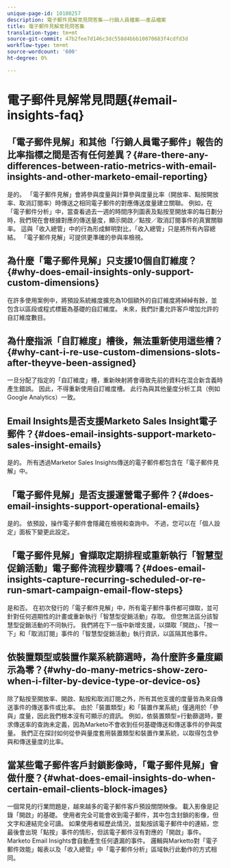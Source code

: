 ```yaml
---
unique-page-id: 10100257
description: 電子郵件見解常見問答集——行銷人員檔案——產品檔案
title: 電子郵件見解常見問答集
translation-type: tm+mt
source-git-commit: 47b2fee7d146c3dc558d4bbb10070683f4cdfd3d
workflow-type: tm+mt
source-wordcount: '600'
ht-degree: 0%

---
```



# 電子郵件見解常見問題{#email-insights-faq}

## 「電子郵件見解」和其他「行銷人員電子郵件」報告的比率指標之間是否有任何差異？{#are-there-any-differences-between-ratio-metrics-with-email-insights-and-other-marketo-email-reporting}

是的。 「電子郵件見解」會將參與度量與計算參與度量比率（開放率、點按開放率、取消訂閱率）時傳送之相同電子郵件的對應傳送度量建立關聯。 例如，在「電子郵件分析」中，當查看過去一週的時間序列圖表及點按至開放率的每日劃分時，我們現在會根據對應的傳送量度，顯示開啟／點按／取消訂閱事件的真實關聯率。 這與「收入總管」中的行為形成鮮明對比，「收入總管」只是將所有內容總結。 「電子郵件見解」可提供更準確的參與率檢視。

## 為什麼「電子郵件見解」只支援10個自訂維度？{#why-does-email-insights-only-support-custom-dimensions}

在許多使用案例中，將預設系統維度擴充為10個額外的自訂維度將綽綽有餘，並包含以區段或程式標籤為基礎的自訂維度。 未來，我們計畫允許客戶增加允許的自訂維度數目。

## 為什麼指派「自訂維度」槽後，無法重新使用這些槽？{#why-cant-i-re-use-custom-dimensions-slots-after-theyve-been-assigned}

一旦分配了指定的「自訂維度」槽，重新映射將會導致先前的資料在混合新含義時產生錯誤。 因此，不得重新使用自訂維度槽。 此行為與其他量度分析工具（例如Google Analytics）一致。

## Email Insights是否支援Marketo Sales Insight電子郵件？{#does-email-insights-support-marketo-sales-insight-emails}

是的。 所有透過Marketor Sales Insights傳送的電子郵件都包含在「電子郵件見解」中。

## 「電子郵件見解」是否支援運營電子郵件？{#does-email-insights-support-operational-emails}

是的。 依預設，操作電子郵件會隱藏在檢視和查詢中。 不過，您可以在「個人設定」面板下變更此設定。

## 「電子郵件見解」會擷取定期排程或重新執行「智慧型促銷活動」電子郵件流程步驟嗎？{#does-email-insights-capture-recurring-scheduled-or-re-run-smart-campaign-email-flow-steps}

是和否。 在初次發行的「電子郵件見解」中，所有電子郵件事件都可擷取，並可針對任何週期性的計畫或重新執行「智慧型促銷活動」存取。 但您無法區分該智慧型促銷活動的不同執行。 我們將在下一版中新增支援，以擷取「開啟」、「按一下」和「取消訂閱」事件的「智慧型促銷活動」執行資訊，以區隔其他事件。

## 依裝置類型或裝置作業系統篩選時，為什麼許多量度顯示為零？{#why-do-many-metrics-show-zero-when-i-filter-by-device-type-or-device-os}

除了點按至開放率、開啟、點按和取消訂閱之外，所有其他支援的度量皆為來自傳送事件的傳送事件或比率。 由於「裝置類型」和「裝置作業系統」僅適用於「參與」度量，因此我們根本沒有可顯示的資訊。 例如，依裝置類型=行動篩選時，要求傳送率的查詢未定義，因為Marketo不會收到任何基礎傳送和傳送事件的參與度量。 我們正在探討如何從參與量度套用裝置類型和裝置作業系統，以取得包含參與和傳送量度的比率。

## 當某些電子郵件客戶封鎖影像時，「電子郵件見解」會做什麼？{#what-does-email-insights-do-when-certain-email-clients-block-images}

一個常見的行業問題是，越來越多的電子郵件客戶預設關閉映像。 載入影像是記錄「開啟」的基礎。 使用者完全可能會收到電子郵件，其中包含封鎖的影像，但文字和連結完全可讀。 如果使用者經歷此情況，並點按該電子郵件中的連結，您最後會出現「點按」事件的情形，但該電子郵件沒有對應的「開啟」事件。 Marketo Email Insights會自動產生任何遺漏的事件。 邏輯與Marketto對「電子郵件效能」報表以及「收入總管」中「電子郵件分析」區域執行此動作的方式相同。
